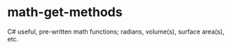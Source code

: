 # math-get-methods
C# useful, pre-written math functions; radians, volume(s), surface area(s), etc.

